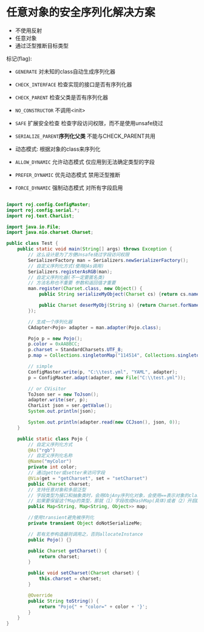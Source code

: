 
# 任意对象的安全序列化解决方案
* 不使用反射
* 任意对象
* 通过泛型推断目标类型

标记(flag):
* `GENERATE`        对未知的class自动生成序列化器
* `CHECK_INTERFACE` 检查实现的接口是否有序列化器
* `CHECK_PARENT`    检查父类是否有序列化器
* `NO_CONSTRUCTOR`  不调用&lt;init&gt;
* `SAFE`            扩展安全检查  检查字段访问权限，而不是使用unsafe绕过
* `SERIALIZE_PARENT`**序列化父类**   不能与CHECK_PARENT共用


* 动态模式: 根据对象的class来序列化
* `ALLOW_DYNAMIC`   允许动态模式  仅应用到无法确定类型的字段
* `PREFER_DYNAMIC`  优先动态模式  禁用泛型推断
* `FORCE_DYNAMIC`   强制动态模式  对所有字段启用

```java

import roj.config.ConfigMaster;
import roj.config.serial.*;
import roj.text.CharList;

import java.io.File;
import java.nio.charset.Charset;

public class Test {
	public static void main(String[] args) throws Exception {
		// 这么设计是为了方便Unsafe绕过字段访问权限
		SerializerFactory man = Serializers.newSerializerFactory();
		// 自定义序列化方式(使用@As调用)
		Serializers.registerAsRGB(man);
		// 自定义序列化器(不一定要匿名类)
		// 方法名称也不重要 参数和返回值才重要
		man.register(Charset.class, new Object() {
			public String serializeMyObject(Charset cs) {return cs.name();}

			public Charset deserMyObj(String s) {return Charset.forName(s);}
		});

		// 生成一个序列化器
		CAdapter<Pojo> adapter = man.adapter(Pojo.class);

		Pojo p = new Pojo();
		p.color = 0xAABBCC;
		p.charset = StandardCharsets.UTF_8;
		p.map = Collections.singletonMap("114514", Collections.singletonMap("1919810", 23333L));

		// simple
		ConfigMaster.write(p, "C:\\test.yml", "YAML", adapter);
		p = ConfigMaster.adapt(adapter, new File("C:\\test.yml"));

		// or CVisitor
		ToJson ser = new ToJson();
		adapter.write(ser, p);
		CharList json = ser.getValue();
		System.out.println(json);

		System.out.println(adapter.read(new CCJson(), json, 0));
	}

	public static class Pojo {
		// 自定义序列化方式
		@As("rgb")
		// 自定义序列化名称
		@Name("myColor")
		private int color;
		// 通过getter或setter来访问字段
		@Via(get = "getCharset", set = "setCharset")
		public Charset charset;
		// 支持任意对象和多层泛型
		// 字段类型为接口和抽象类时，会用ObjAny序列化对象，会使用==表示对象的class
		// 如果要保留这个Map的类型，那就（1）字段改成HashMap(具体)或者（2）开启DYNAMIC
		public Map<String, Map<String, Object>> map;

		//使用transient避免被序列化
		private transient Object doNotSerializeMe;

		// 若有无参构造器则调用之，否则allocateInstance
		public Pojo() {}

		public Charset getCharset() {
			return charset;
		}

		public void setCharset(Charset charset) {
			this.charset = charset;
		}

		@Override
		public String toString() {
			return "Pojo{" + "color=" + color + '}';
		}
	}
}
```